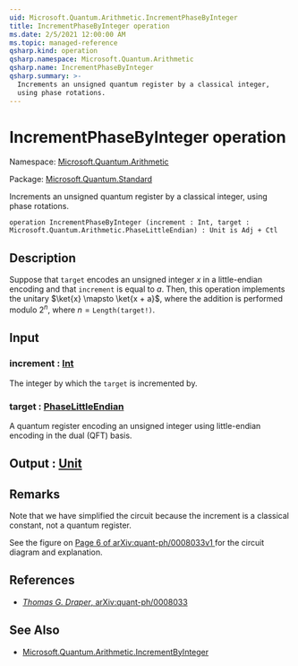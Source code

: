 ```yaml
---
uid: Microsoft.Quantum.Arithmetic.IncrementPhaseByInteger
title: IncrementPhaseByInteger operation
ms.date: 2/5/2021 12:00:00 AM
ms.topic: managed-reference
qsharp.kind: operation
qsharp.namespace: Microsoft.Quantum.Arithmetic
qsharp.name: IncrementPhaseByInteger
qsharp.summary: >-
  Increments an unsigned quantum register by a classical integer,
  using phase rotations.
---
```


# IncrementPhaseByInteger operation

Namespace: [Microsoft.Quantum.Arithmetic](xref:Microsoft.Quantum.Arithmetic)

Package: [Microsoft.Quantum.Standard](https://nuget.org/packages/Microsoft.Quantum.Standard)


Increments an unsigned quantum register by a classical integer,using phase rotations.

```qsharp
operation IncrementPhaseByInteger (increment : Int, target : Microsoft.Quantum.Arithmetic.PhaseLittleEndian) : Unit is Adj + Ctl
```


## Description

Suppose that `target` encodes an unsigned integer $x$ in a little-endianencoding and that `increment` is equal to $a$.Then, this operation implements the unitary $\ket{x} \mapsto \ket{x + a}$,where the addition is performedmodulo $2^n$, where $n = \texttt{Length(target!)}$.

## Input

### increment : [Int](xref:microsoft.quantum.lang-ref.int)

The integer by which the `target` is incremented by.


### target : [PhaseLittleEndian](xref:Microsoft.Quantum.Arithmetic.PhaseLittleEndian)

A quantum register encoding an unsigned integer using little-endianencoding in the dual (QFT) basis.



## Output : [Unit](xref:microsoft.quantum.lang-ref.unit)



## Remarks

Note that we have simplified the circuit because the increment is aclassical constant, not a quantum register.See the figure on[ Page 6 of arXiv:quant-ph/0008033v1 ](https://arxiv.org/pdf/quant-ph/0008033.pdf#page=6)for the circuit diagram and explanation.

## References

- [ *Thomas G. Draper*,  arXiv:quant-ph/0008033](https://arxiv.org/pdf/quant-ph/0008033v1.pdf)

## See Also

- [Microsoft.Quantum.Arithmetic.IncrementByInteger](xref:Microsoft.Quantum.Arithmetic.IncrementByInteger)